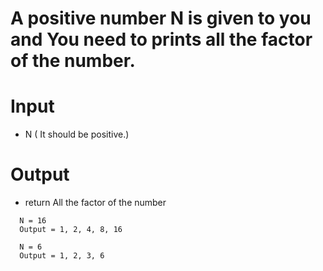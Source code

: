 # A positive number N is given to you and You need to prints all the factor of the number.

# Input

- N ( It should be positive.)

# Output

- return All the factor of the number

```
  N = 16
  Output = 1, 2, 4, 8, 16
  
  N = 6
  Output = 1, 2, 3, 6
```

